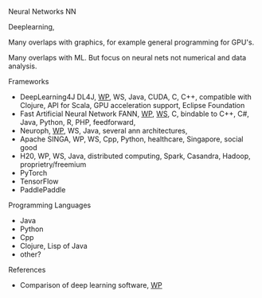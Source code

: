Neural Networks NN

Deeplearning, 

Many overlaps with graphics, for example general programming for GPU's. 

Many overlaps with ML. But focus on neural nets not numerical and data analysis.

Frameworks
* DeepLearning4J DL4J, [WP](https://en.wikipedia.org/wiki/Deeplearning4j), WS, Java, CUDA, C, C++, compatible with Clojure, API for Scala, GPU acceleration support, Eclipse Foundation
* Fast Artificial Neural Network FANN, [WP](https://en.wikipedia.org/wiki/Fast_Artificial_Neural_Network), [WS](https://leenissen.dk/), C, bindable to C++, C#, Java, Python, R, PHP, feedforward, 
* Neuroph, [WP](https://en.wikipedia.org/wiki/Neuroph), WS, Java, several ann architectures, 
* Apache SINGA, WP, WS, Cpp, Python, healthcare, Singapore, social good
* H20, WP, WS, Java, distributed computing, Spark, Casandra, Hadoop, proprietry/freemium
* PyTorch
* TensorFlow
* PaddlePaddle

Programming Languages
* Java
* Python
* Cpp
* Clojure, Lisp of Java
* other?

References
* Comparison of deep learning software, [WP](https://en.wikipedia.org/wiki/Comparison_of_deep_learning_software)

